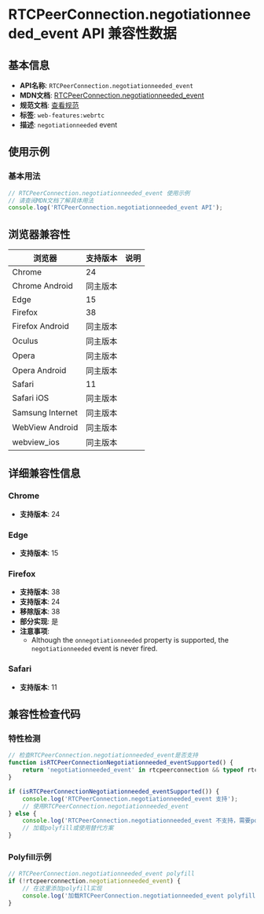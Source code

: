 # RTCPeerConnection.negotiationneeded_event API 兼容性数据

## 基本信息

- **API名称**: `RTCPeerConnection.negotiationneeded_event`
- **MDN文档**: [RTCPeerConnection.negotiationneeded_event](https://developer.mozilla.org/docs/Web/API/RTCPeerConnection/negotiationneeded_event)
- **规范文档**: [查看规范](https://w3c.github.io/webrtc-pc/#dom-rtcpeerconnection-onnegotiationneeded)
- **标签**: `web-features:webrtc`
- **描述**: `negotiationneeded` event

## 使用示例

### 基本用法

```javascript
// RTCPeerConnection.negotiationneeded_event 使用示例
// 请查阅MDN文档了解具体用法
console.log('RTCPeerConnection.negotiationneeded_event API');
```

## 浏览器兼容性

| 浏览器 | 支持版本 | 说明 |
|--------|----------|------|
| Chrome | 24 |  |
| Chrome Android | 同主版本 |  |
| Edge | 15 |  |
| Firefox | 38 |  |
| Firefox Android | 同主版本 |  |
| Oculus | 同主版本 |  |
| Opera | 同主版本 |  |
| Opera Android | 同主版本 |  |
| Safari | 11 |  |
| Safari iOS | 同主版本 |  |
| Samsung Internet | 同主版本 |  |
| WebView Android | 同主版本 |  |
| webview_ios | 同主版本 |  |

## 详细兼容性信息

### Chrome

- **支持版本**: 24

### Edge

- **支持版本**: 15

### Firefox

- **支持版本**: 38
- **支持版本**: 24
- **移除版本**: 38
- **部分实现**: 是
- **注意事项**:
  - Although the `onnegotiationneeded` property is supported, the `negotiationneeded` event is never fired.

### Safari

- **支持版本**: 11

## 兼容性检查代码

### 特性检测

```javascript
// 检查RTCPeerConnection.negotiationneeded_event是否支持
function isRTCPeerConnectionNegotiationneeded_eventSupported() {
    return 'negotiationneeded_event' in rtcpeerconnection && typeof rtcpeerconnection.negotiationneeded_event === 'function';
}

if (isRTCPeerConnectionNegotiationneeded_eventSupported()) {
    console.log('RTCPeerConnection.negotiationneeded_event 支持');
    // 使用RTCPeerConnection.negotiationneeded_event
} else {
    console.log('RTCPeerConnection.negotiationneeded_event 不支持，需要polyfill');
    // 加载polyfill或使用替代方案
}
```

### Polyfill示例

```javascript
// RTCPeerConnection.negotiationneeded_event polyfill
if (!rtcpeerconnection.negotiationneeded_event) {
    // 在这里添加polyfill实现
    console.log('加载RTCPeerConnection.negotiationneeded_event polyfill');
}
```

